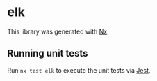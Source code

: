 # elk

This library was generated with [Nx](https://nx.dev).

## Running unit tests

Run `nx test elk` to execute the unit tests via [Jest](https://jestjs.io).
